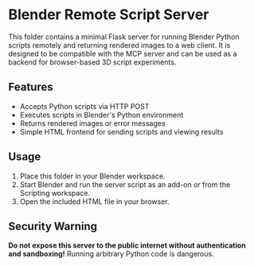 # Blender Remote Script Server

This folder contains a minimal Flask server for running Blender Python scripts remotely and returning rendered images to a web client. It is designed to be compatible with the MCP server and can be used as a backend for browser-based 3D script experiments.

## Features
- Accepts Python scripts via HTTP POST
- Executes scripts in Blender's Python environment
- Returns rendered images or error messages
- Simple HTML frontend for sending scripts and viewing results

## Usage
1. Place this folder in your Blender workspace.
2. Start Blender and run the server script as an add-on or from the Scripting workspace.
3. Open the included HTML file in your browser.

## Security Warning
**Do not expose this server to the public internet without authentication and sandboxing!**
Running arbitrary Python code is dangerous.
